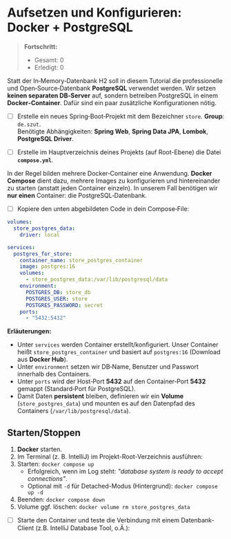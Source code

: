 
# Aufsetzen und Konfigurieren: Docker + PostgreSQL
> **Fortschritt:** <!-- wird live gezählt -->
> - Gesamt: <span id="t-total">0</span>
> - Erledigt: <span id="t-done">0</span>

Statt der In‑Memory‑Datenbank H2 soll in diesem Tutorial die professionelle und Open‑Source‑Datenbank **PostgreSQL** verwendet werden. Wir setzen **keinen separaten DB‑Server** auf, sondern betreiben PostgreSQL in einem **Docker‑Container**. Dafür sind ein paar zusätzliche Konfigurationen nötig.

- [ ] Erstelle ein neues Spring‑Boot‑Projekt mit dem Bezeichner `store`. **Group**: `de.szut`.  
Benötigte Abhängigkeiten: **Spring Web**, **Spring Data JPA**, **Lombok**, **PostgreSQL Driver**.

- [ ] Erstelle im Hauptverzeichnis deines Projekts (auf Root-Ebene) die Datei **`compose.yml`**.
 

In der Regel bilden mehrere Docker‑Container eine Anwendung. **Docker Compose** dient dazu, mehrere Images zu konfigurieren und hintereinander zu starten (anstatt jeden Container einzeln). In unserem Fall benötigen wir **nur einen** Container: die PostgreSQL‑Datenbank.

- [ ] Kopiere den unten abgebildeten Code in dein Compose‑File:

```yml
volumes:
  store_postgres_data:
    driver: local

services:
  postgres_for_store:
    container_name: store_postgres_container
    image: postgres:16
    volumes:
      - store_postgres_data:/var/lib/postgresql/data
    environment:
      POSTGRES_DB: store_db
      POSTGRES_USER: store
      POSTGRES_PASSWORD: secret
    ports:
      - "5432:5432"
```

**Erläuterungen:**
- Unter `services` werden Container erstellt/konfiguriert. Unser Container heißt `store_postgres_container` und basiert auf `postgres:16` (Download aus **Docker Hub**).
- Unter `environment` setzen wir DB‑Name, Benutzer und Passwort innerhalb des Containers.
- Unter `ports` wird der Host‑Port **5432** auf den Container‑Port **5432** gemappt (Standard‑Port für PostgreSQL).
- Damit Daten **persistent** bleiben, definieren wir ein **Volume** (`store_postgres_data`) und mounten es auf den Datenpfad des Containers (`/var/lib/postgresql/data`).

## Starten/Stoppen
1. **Docker** starten.  
2. Im Terminal (z. B. IntelliJ) im Projekt-Root-Verzeichnis ausführen:
3. Starten: `docker compose up`  
   - Erfolgreich, wenn im Log steht: *"database system is ready to accept connections"*.  
   - Optional mit `-d` für Detached-Modus (Hintergrund): `docker compose up -d`
4. Beenden: `docker compose down`  
5. Volume ggf. löschen: `docker volume rm store_postgres_data`

- [ ] Starte den Container und teste die Verbindung mit einem Datenbank-Client (z.B. IntelliJ Database Tool, o.Ä.):


